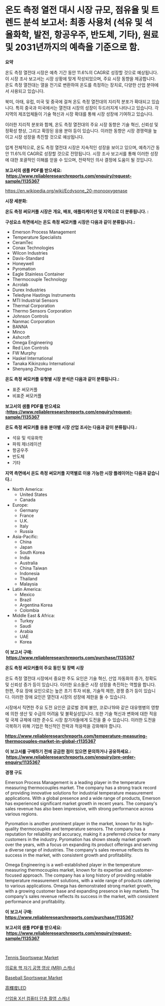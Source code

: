 <p><h1>온도 측정 열전 대시 시장 규모, 점유율 및 트렌드 분석 보고서: 최종 사용처 (석유 및 석율화학, 발전, 항공우주, 반도체, 기타), 원료 및 2031년까지의 예측을 기준으로 함.</h1></p><p><strong>요약</strong></p>
<p><p>온도 측정 열전대 시장은 예측 기간 동안 11.6%의 CAGR로 성장할 것으로 예상됩니다. 이 시장 조사 보고서는 시장 상황에 맞게 작성되었으며, 주요 시장 동향을 제공합니다. 온도 측정 열전대는 열을 전기로 변환하여 온도를 측정하는 장치로, 다양한 산업 분야에서 사용되고 있습니다.</p><p>북미, 아태, 유럽, 미국 및 중국에 걸쳐 온도 측정 열전대의 지리적 분포가 확대되고 있습니다. 특히 중국과 미국에서는 열전대 시장의 성장이 두드러지게 나타나고 있습니다. 각 지역의 제조업체들이 기술 혁신과 시장 확대를 통해 시장 성장에 기여하고 있습니다.</p><p>이러한 지리적 분포와 함께, 온도 측정 열전대의 주요 시장 동향은 기술 혁신, 신뢰성 및 정확성 향상, 그리고 확장된 응용 분야 등이 있습니다. 이러한 동향은 시장 경쟁력을 높이고 시장 성장을 촉진할 것으로 예상됩니다.</p><p>업계 전체적으로, 온도 측정 열전대 시장은 지속적인 성장을 보이고 있으며, 예측기간 동안 11.6%의 CAGR로 성장할 것으로 전망됩니다. 시장 조사 보고서를 통해 이러한 성장에 대한 포괄적인 이해를 얻을 수 있으며, 전략적인 의사 결정에 도움이 될 것입니다.</p></p>
<p><strong>보고서의 샘플 PDF를 받으세요: &nbsp;<a href="https://www.reliableresearchreports.com/enquiry/request-sample/1135367">https://www.reliableresearchreports.com/enquiry/request-sample/1135367</a></strong></p>
<p><a href="https://en.wikipedia.org/wiki/Ecdysone_20-monooxygenase">https://en.wikipedia.org/wiki/Ecdysone_20-monooxygenase</a></p>
<p><strong>시장 세분화:</strong></p>
<p><strong> 온도 측정 써모커플 시장은 개요, 배포, 애플리케이션 및 지역으로 더 분류됩니다. :</strong></p>
<p><strong>구성요소 측면에서는 온도 측정 써모커플 시장은 다음과 같이 분류됩니다.:</strong></p>
<p><ul><li>Emerson Process Management</li><li>Temperature Specialists</li><li>CeramTec</li><li>Conax Technologies</li><li>Wilcon Industries</li><li>Davis-Standard</li><li>Honeywell</li><li>Pyromation</li><li>Eagle Stainless Container</li><li>Thermocouple Technology</li><li>Acrolab</li><li>Durex Industries</li><li>Teledyne Hastings Instruments</li><li>MTI Industrial Sensors</li><li>Thermal Corporation</li><li>Thermo Sensors Corporation</li><li>Johnson Controls</li><li>Nanmac Corporation</li><li>BANNA</li><li>Minco</li><li>Ashcroft</li><li>Omega Engineering</li><li>Red Lion Controls</li><li>FW Murphy</li><li>Haskel International</li><li>Tanaka Kikinzoku International</li><li>Shenyang Zhongse</li></ul></p>
<p><strong> 온도 측정 써모커플 유형별 시장 분석은 다음과 같이 분류됩니다.:</strong></p>
<p><ul><li>표준 써모커플</li><li>비표준 써모커플</li></ul></p>
<p><strong>보고서의 샘플 PDF를 받으세요 :<a href="https://www.reliableresearchreports.com/enquiry/request-sample/1135367">https://www.reliableresearchreports.com/enquiry/request-sample/1135367</a></strong></p>
<p><strong> 온도 측정 써모커플 응용 분야별 시장 산업 조사는 다음과 같이 분류됩니다.:</strong></p>
<p><ul><li>석유 및 석유화학</li><li>파워 제너레이션</li><li>항공우주</li><li>반도체</li><li>기타</li></ul></p>
<p><strong>지역 측면에서 온도 측정 써모커플 지역별로 이용 가능한 시장 플레이어는 다음과 같습니다.:</strong></p>
<p><ul>
    <li>
        North America:
        <ul>
            <li>United States</li>
            <li>Canada</li>
        </ul>
    </li>
    <li>
        Europe:
        <ul>
            <li>Germany</li>
            <li>France</li>
            <li>U.K.</li>
            <li>Italy</li>
            <li>Russia</li>
        </ul>
    </li>
    <li>
        Asia-Pacific:
        <ul>
            <li>China</li>
            <li>Japan</li>
            <li>South Korea</li>
            <li>India</li>
            <li>Australia</li>
            <li>China Taiwan</li>
            <li>Indonesia</li>
            <li>Thailand</li>
            <li>Malaysia</li>
        </ul>
    </li>
    <li>
        Latin America:
        <ul>
            <li>Mexico</li>
            <li>Brazil</li>
            <li>Argentina Korea</li>
            <li>Colombia</li>
        </ul>
    </li>
    <li>
        Middle East & Africa:
        <ul>
            <li>Turkey</li>
            <li>Saudi</li>
            <li>Arabia</li>
            <li>UAE</li>
            <li>Korea</li>
        </ul>
    </li>
    </ul></p>
<p><strong>이 보고서 구매: &nbsp;<a href="https://www.reliableresearchreports.com/purchase/1135367">https://www.reliableresearchreports.com/purchase/1135367</a></strong></p>
<p><strong>온도 측정 써모커플의 주요 동인 및 장벽 시장</strong></p>
<p><p>온도 측정 열전대 시장에서 중요한 주도 요인은 기술 혁신, 산업 자동화의 증가, 정확도 및 신뢰성 증가 등이 있습니다. 이러한 요소들은 시장 성장을 촉진하는 역할을 합니다. 한편, 주요 장애 요인으로는 높은 초기 투자 비용, 기술적 제한, 경쟁 증가 등이 있습니다. 이러한 장애 요인은 열전대 시장의 성장에 제한을 둘 수 있습니다.</p><p>시장에서 직면한 주요 도전 요인은 글로벌 경제 불안, 코로나19와 같은 대유행병의 영향에 의한 생산 및 수급의 어려움 및 불확실성입니다. 또한 기술 혁신과 변화에 대한 적응 및 국제 규제에 대한 준수도 시장 참가자들에게 도전을 줄 수 있습니다. 이러한 도전을 극복하기 위해 기업은 혁신적인 전략과 적응력을 강화해야 합니다.</p></p>
<p><strong><a href="https://www.reliableresearchreports.com/temperature-measuring-thermocouples-market-in-global-r1135367">https://www.reliableresearchreports.com/temperature-measuring-thermocouples-market-in-global-r1135367</a></strong></p>
<p><strong>이 보고서를 구매하기 전에 궁금한 점이 있으면 문의하거나 공유하세요.: &nbsp;<a href="https://www.reliableresearchreports.com/enquiry/pre-order-enquiry/1135367">https://www.reliableresearchreports.com/enquiry/pre-order-enquiry/1135367</a></strong></p>
<p><strong>경쟁 구도</strong></p>
<p><p>Emerson Process Management is a leading player in the temperature measuring thermocouples market. The company has a strong track record of providing innovative solutions for industrial temperature measurement applications. With a global presence and a wide range of products, Emerson has experienced significant market growth in recent years. The company's sales revenue has also been impressive, with strong performance across various regions.</p><p>Pyromation is another prominent player in the market, known for its high-quality thermocouples and temperature sensors. The company has a reputation for reliability and accuracy, making it a preferred choice for many customers in the industry. Pyromation has shown steady market growth over the years, with a focus on expanding its product offerings and serving a diverse range of industries. The company's sales revenue reflects its success in the market, with consistent growth and profitability.</p><p>Omega Engineering is a well-established player in the temperature measuring thermocouples market, known for its expertise and customer-focused approach. The company has a long history of providing reliable temperature measurement solutions, with a wide range of products catering to various applications. Omega has demonstrated strong market growth, with a growing customer base and expanding presence in key markets. The company's sales revenue reflects its success in the market, with consistent performance and profitability.</p></p>
<p><strong>이 보고서 구매: &nbsp; <a href="https://www.reliableresearchreports.com/purchase/1135367">https://www.reliableresearchreports.com/purchase/1135367</a></strong></p>
<p><strong>보고서의 샘플 PDF를 받으세요: &nbsp;<a href="https://www.reliableresearchreports.com/enquiry/request-sample/1135367">https://www.reliableresearchreports.com/enquiry/request-sample/1135367</a></strong><strong></strong></p>
<p>&nbsp;</p>
<p><p><a href="https://github.com/theanastasiyah/Market-Research-Report-List-1/blob/main/tennis-sportswear-market.md">Tennis Sportswear Market</a></p><p><a href="https://github.com/laholand/Market-Research-Report-List-4/blob/main/8978021154245.md">의료용 핵 자기 공명 영상 (MRI) 스캐너</a></p><p><a href="https://github.com/lukmanduiky01/Market-Research-Report-List-1/blob/main/baseball-sportswear-market.md">Baseball Sportswear Market</a></p><p><a href="https://github.com/roulaayoub-saad/Market-Research-Report-List-1/blob/main/2152157145707.md">高輝度LED</a></p><p><a href="https://github.com/LuckeyCorbin/Market-Research-Report-List-1/blob/main/2474683154244.md">산업용 X선 컴퓨터 단층 촬영 스캐너</a></p></p>